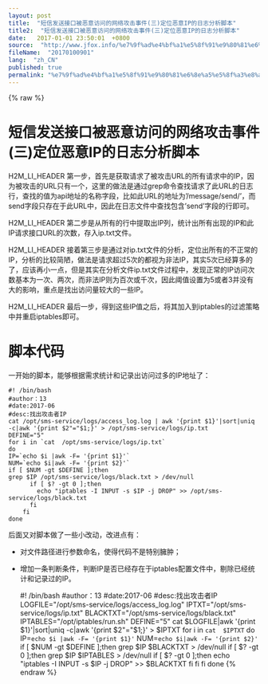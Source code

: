 ```yaml
---
layout: post
title:  "短信发送接口被恶意访问的网络攻击事件(三)定位恶意IP的日志分析脚本"
title2:  "短信发送接口被恶意访问的网络攻击事件(三)定位恶意IP的日志分析脚本"
date:   2017-01-01 23:50:01  +0800
source:  "http://www.jfox.info/%e7%9f%ad%e4%bf%a1%e5%8f%91%e9%80%81%e6%8e%a5%e5%8f%a3%e8%a2%ab%e6%81%b6%e6%84%8f%e8%ae%bf%e9%97%ae%e7%9a%84%e7%bd%91%e7%bb%9c%e6%94%bb%e5%87%bb%e4%ba%8b%e4%bb%b6-%e4%b8%89-%e5%ae%9a%e4%bd%8d%e6%81%b6.html"
fileName:  "20170100901"
lang:  "zh_CN"
published: true
permalink: "%e7%9f%ad%e4%bf%a1%e5%8f%91%e9%80%81%e6%8e%a5%e5%8f%a3%e8%a2%ab%e6%81%b6%e6%84%8f%e8%ae%bf%e9%97%ae%e7%9a%84%e7%bd%91%e7%bb%9c%e6%94%bb%e5%87%bb%e4%ba%8b%e4%bb%b6-%e4%b8%89-%e5%ae%9a%e4%bd%8d%e6%81%b6.html"
---
```

{% raw %}
# 短信发送接口被恶意访问的网络攻击事件(三)定位恶意IP的日志分析脚本 


H2M_LI_HEADER 
第一步，首先是获取请求了被攻击URL的所有请求中的IP，因为被攻击的URL只有一个，这里的做法是通过grep命令查找请求了此URL的日志行，查找的值为api地址的名称字段，比如此URL的地址为’/message/send/’，而send字段只存在于此URL中，因此在日志文件中查找包含’send’字段的行即可。

H2M_LI_HEADER 
第二步是从所有的行中提取出IP列，统计出所有出现的IP和此IP请求接口URL的次数，存入ip.txt文件。

H2M_LI_HEADER 
接着第三步是通过对ip.txt文件的分析，定位出所有的不正常的IP，分析的比较简陋，做法是请求超过5次的都视为非法IP，其实5次已经算多的了，应该再小一点，但是其实在分析文件ip.txt文件过程中，发现正常的IP访问次数基本为一次、两次，而非法IP则为百次或千次，因此阈值设置为5或者3并没有大的影响，重点是找出访问量较大的一些IP。

H2M_LI_HEADER 
最后一步，得到这些IP值之后，将其加入到iptables的过滤策略中并重启iptables即可。

# 脚本代码

一开始的脚本，能够根据需求统计和记录出访问过多的IP地址了：

    #! /bin/bash
    #author：13
    #date:2017-06
    #desc:找出攻击者IP
    cat /opt/sms-service/logs/access_log.log | awk '{print $1}'|sort|uniq -c|awk '{print $2"="$1;}' > /opt/sms-service/logs/ip.txt
    DEFINE="5"
    for i in `cat  /opt/sms-service/logs/ip.txt`
    do
    IP=`echo $i |awk -F= '{print $1}'`
    NUM=`echo $i|awk -F= '{print $2}'`
    if [ $NUM -gt $DEFINE ];then
    grep $IP /opt/sms-service/logs/black.txt > /dev/null
          if [ $? -gt 0 ];then
            echo "iptables -I INPUT -s $IP -j DROP" >> /opt/sms-service/logs/black.txt
          fi
        fi
    done
    

后面又对脚本做了一些小改动，改进点有：

- 对文件路径进行参数命名，使得代码不是特别臃肿；
- 增加一条判断条件，判断IP是否已经存在于iptables配置文件中，剔除已经统计和记录过的IP。

    #! /bin/bash
    #author：13
    #date:2017-06
    #desc:找出攻击者IP
    LOGFILE="/opt/sms-service/logs/access_log.log"
    IPTXT="/opt/sms-service/logs/ip.txt"
    BLACKTXT="/opt/sms-service/logs/black.txt"
    IPTABLES="/opt/iptables/run.sh"
    DEFINE="5"
    cat $LOGFILE|awk '{print $1}'|sort|uniq -c|awk '{print $2"="$1;}' > $IPTXT
    for i in `cat  $IPTXT`
    do
    IP=`echo $i |awk -F= '{print $1}'`
    NUM=`echo $i|awk -F= '{print $2}'`
    if [ $NUM -gt $DEFINE ];then
    grep $IP $BLACKTXT > /dev/null
          if [ $? -gt 0 ];then
            grep $IP $IPTABLES > /dev/null
            if [ $? -gt 0 ];then
            echo "iptables -I INPUT -s $IP -j DROP" >> $BLACKTXT
            fi
          fi
        fi
    done
{% endraw %}